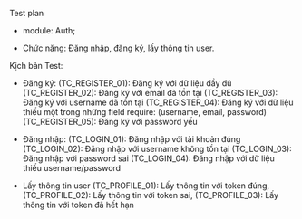 Test plan

- module: Auth;

* Chức năng: Đăng nhâp, đăng ký, lấy thông tin user.

Kịch bản Test:

- Đăng ký:
  (TC_REGISTER_01): Đăng ký với dữ liệu đầy đủ
  (TC_REGISTER_02): Đăng ký với email đã tồn tại
  (TC_REGISTER_03): Đăng ký với username đã tồn tại
  (TC_REGISTER_04): Đăng ký với dữ liệu thiếu một trong nhứng field require: (username, email, password)
  (TC_REGISTER_05): Đăng ký với password yếu
- Đăng nhập:
  (TC_LOGIN_01): Đăng nhập với tài khoản đúng
  (TC_LOGIN_02): Đăng nhập với username không tồn tại
  (TC_LOGIN_03): Đăng nhập với password sai
  (TC_LOGIN_04): Đăng nhập với dữ liệu thiếu username/password

- Lấy thông tin user
  (TC_PROFILE_01): Lấy thông tin với token đúng,
  (TC_PROFILE_02): Lấy thông tin với token sai,
  (TC_PROFILE_03): Lấy thông tin với token đã hết hạn
